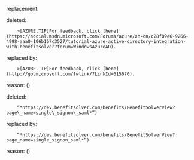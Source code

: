 replacement:

deleted:

		>[AZURE.TIP]For feedback, click [here](https://social.msdn.microsoft.com/Forums/azure/zh-cn/c28f09e6-9266-4998-aaa0-106b157c3527/tutorial-azure-active-directory-integration-with-benefitsolver?forum=WindowsAzureAD).

replaced by:

		>[AZURE.TIP]For feedback, click [here](http://go.microsoft.com/fwlink/?LinkId=615070).

reason: ()

deleted:

		“*https://dev.benefitsolver.com/benefits/BenefitSolverView?page\_name=single\_signon\_saml*”)

replaced by:

		“*https://dev.benefitsolver.com/benefits/BenefitSolverView?page_name=single_signon_saml*”)

reason: ()

